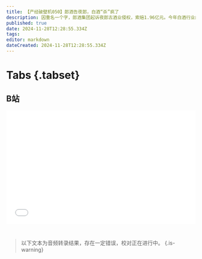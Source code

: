 ```yaml
---
title: 【产经破壁机050】郎酒告夜郎，白酒“杀”疯了
description: 因重名一个字，郎酒集团起诉夜郎古酒业侵权，索赔1.96亿元。今年白酒行业内卷激烈，高端酒降价，中高端酒市场萎缩，面临诸多问题。白酒首富状告小酒企，只是行业内卷的一个侧面。
published: true
date: 2024-11-28T12:28:55.334Z
tags: 
editor: markdown
dateCreated: 2024-11-28T12:28:55.334Z
---
```


# Tabs {.tabset}

## B站

<div style="position: relative; padding: 30% 45%;">
<iframe style="position: absolute; width: 100%; height: 100%; left: 0; top: 0;" src="//player.bilibili.com/player.html?&bvid=BV1mHzhYqENa&page=1&as_wide=1&high_quality=1&danmaku=1&autoplay=0" scrolling="no" border="0" frameborder="no" framespacing="0" allowfullscreen="true"></iframe>
</div>


#

> 以下文本为音频转录结果，存在一定错误，校对正在进行中。
{.is-warning}
